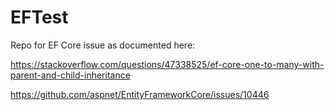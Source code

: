 # EFTest
Repo for EF Core issue as documented here:

https://stackoverflow.com/questions/47338525/ef-core-one-to-many-with-parent-and-child-inheritance

https://github.com/aspnet/EntityFrameworkCore/issues/10446
